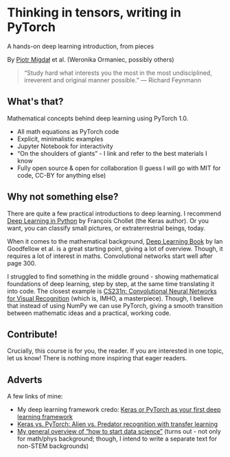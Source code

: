 # Thinking in tensors, writing in PyTorch

A hands-on deep learning introduction, from pieces

By [Piotr Migdał](https://p.migdal.pl/) et al. (Weronika Ormaniec, possibly others)

> “Study hard what interests you the most in the most undisciplined, irreverent and original manner possible.”  ― Richard Feynmann

## What's that?

Mathematical concepts behind deep learning using PyTorch 1.0. 

* All math equations as PyTorch code
* Explicit, minimalistic examples
* Jupyter Notebook for interactivity
* “On the shoulders of giants” - I link and refer to the best materials I know
* Fully open source & open for collaboration (I guess I will go with MIT for code, CC-BY for anything else)


## Why not something else?

There are quite a few practical introductions to deep learning. I recommend [Deep Learning in Python](https://www.manning.com/books/deep-learning-with-python) by François Chollet (the Keras author). Or you want, you can classify small pictures, or extraterrestrial beings, today. 

When it comes to the mathematical background, [Deep Learning Book](https://www.deeplearningbook.org/) by Ian Goodfellow et al. is a great starting point, giving a lot of overview. Though, it requires a lot of interest in maths. Convolutional networks start well after page 300.

I struggled to find something in the middle ground - showing mathematical foundations of deep learning, step by step, at the same time translating it into code. The closest example is [CS231n: Convolutional Neural Networks for Visual Recognition](http://cs231n.stanford.edu/) (which is, IMHO, a masterpiece). Though, I believe that instead of using NumPy we can use PyTorch, giving a smooth transition between mathematic ideas and a practical, working code.


## Contribute!

Crucially, this course is for you, the reader. If you are interested in one topic, let us know! There is nothing more inspiring that eager readers.


## Adverts

A few links of mine:

* My deep learning framework credo: [Keras or PyTorch as your first deep learning framework](https://deepsense.ai/keras-or-pytorch/)
* [Keras vs. PyTorch: Alien vs. Predator recognition with transfer learning ](https://deepsense.ai/keras-vs-pytorch-avp-transfer-learning/)
* [My general overview of “how to start data science”](https://p.migdal.pl/2016/03/15/data-science-intro-for-math-phys-background.html) (turns out - not only for math/phys background; though, I intend to write a separate text for non-STEM backgrounds)